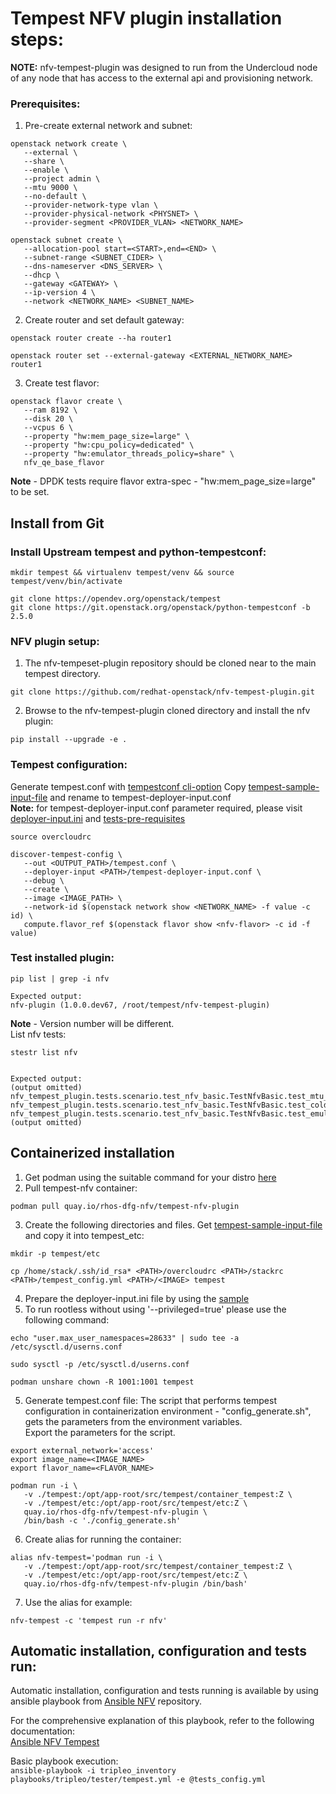 # Tempest NFV plugin installation steps:
 
**NOTE:** nfv-tempest-plugin was designed to run from the Undercloud node of any node that has access to the external api and provisioning network.

### Prerequisites:

1. Pre-create external network and subnet:
```
openstack network create \
   --external \
   --share \
   --enable \
   --project admin \
   --mtu 9000 \
   --no-default \
   --provider-network-type vlan \
   --provider-physical-network <PHYSNET> \
   --provider-segment <PROVIDER_VLAN> <NETWORK_NAME>

openstack subnet create \
   --allocation-pool start=<START>,end=<END> \
   --subnet-range <SUBNET_CIDER> \
   --dns-nameserver <DNS_SERVER> \
   --dhcp \
   --gateway <GATEWAY> \
   --ip-version 4 \
   --network <NETWORK_NAME> <SUBNET_NAME>
```

2. Create router and set default gateway:
```
openstack router create --ha router1

openstack router set --external-gateway <EXTERNAL_NETWORK_NAME> router1
```

3. Create test flavor:
```
openstack flavor create \
   --ram 8192 \
   --disk 20 \
   --vcpus 6 \
   --property "hw:mem_page_size=large" \
   --property "hw:cpu_policy=dedicated" \
   --property "hw:emulator_threads_policy=share" \
   nfv_qe_base_flavor
```

**Note** - DPDK tests require flavor extra-spec - "hw:mem_page_size=large" to be set.


## Install from Git
### Install Upstream tempest and python-tempestconf:
```
mkdir tempest && virtualenv tempest/venv && source tempest/venv/bin/activate

git clone https://opendev.org/openstack/tempest
git clone https://git.openstack.org/openstack/python-tempestconf -b 2.5.0
```


### NFV plugin setup:
1. The nfv-tempeset-plugin repository should be cloned near to the main tempest directory.
```
git clone https://github.com/redhat-openstack/nfv-tempest-plugin.git
```
2. Browse to the nfv-tempest-plugin cloned directory and install the nfv plugin:
```
pip install --upgrade -e .
```


### Tempest configuration:
Generate tempest.conf with [tempestconf cli-option](https://docs.openstack.org/python-tempestconf/latest/cli/cli_options.html)
Copy [tempest-sample-input-file](./tempest-deployer-input.conf.sample) and rename to tempest-deployer-input.conf  
**Note:** for tempest-deployer-input.conf parameter required, please visit  
[deployer-input.ini](./tempest-deployer-input.conf.sample) and [tests-pre-requisites](./tests_prerequisites_config.md)  

```
source overcloudrc

discover-tempest-config \
   --out <OUTPUT_PATH>/tempest.conf \
   --deployer-input <PATH>/tempest-deployer-input.conf \
   --debug \
   --create \
   --image <IMAGE_PATH> \
   --network-id $(openstack network show <NETWORK_NAME> -f value -c id) \
   compute.flavor_ref $(openstack flavor show <nfv-flavor> -c id -f value)
```  


### Test installed plugin:
```
pip list | grep -i nfv

Expected output:  
nfv-plugin (1.0.0.dev67, /root/tempest/nfv-tempest-plugin)
```

**Note** - Version number will be different.  
List nfv tests:
```
stestr list nfv


Expected output:  
(output omitted)
nfv_tempest_plugin.tests.scenario.test_nfv_basic.TestNfvBasic.test_mtu_ping_test
nfv_tempest_plugin.tests.scenario.test_nfv_basic.TestNfvBasic.test_cold_migration
nfv_tempest_plugin.tests.scenario.test_nfv_basic.TestNfvBasic.test_emulatorpin
(output omitted)
```


## Containerized installation
1. Get podman using the suitable command for your distro [here](https://podman.io/getting-started/installation)
2. Pull tempest-nfv container:
```
podman pull quay.io/rhos-dfg-nfv/tempest-nfv-plugin
```
3. Create the following directories and files. Get [tempest-sample-input-file](./tempest-deployer-input.conf.sample) 
and copy it into tempest_etc:
```
mkdir -p tempest/etc

cp /home/stack/.ssh/id_rsa* <PATH>/overcloudrc <PATH>/stackrc <PATH>/tempest_config.yml <PATH>/<IMAGE> tempest
```
4. Prepare the deployer-input.ini file by using the [sample](./tempest-deployer-input.conf.sample)
5. To run rootless without using '--privileged=true' please use the following command:
```
echo "user.max_user_namespaces=28633" | sudo tee -a /etc/sysctl.d/userns.conf

sudo sysctl -p /etc/sysctl.d/userns.conf

podman unshare chown -R 1001:1001 tempest
```
5. Generate tempest.conf file:
The script that performs tempest configuration in containerization environment - "config_generate.sh",  
gets the parameters from the environment variables.  
Export the parameters for the script.
```
export external_network='access'
export image_name=<IMAGE_NAME>
export flavor_name=<FLAVOR_NAME>

podman run -i \
   -v ./tempest:/opt/app-root/src/tempest/container_tempest:Z \
   -v ./tempest/etc:/opt/app-root/src/tempest/etc:Z \
   quay.io/rhos-dfg-nfv/tempest-nfv-plugin \
   /bin/bash -c './config_generate.sh'
```
6. Create alias for running the container:
```
alias nfv-tempest='podman run -i \
   -v ./tempest:/opt/app-root/src/tempest/container_tempest:Z \
   -v ./tempest/etc:/opt/app-root/src/tempest/etc:Z \
   quay.io/rhos-dfg-nfv/tempest-nfv-plugin /bin/bash'
```
7. Use the alias for example:
```
nfv-tempest -c 'tempest run -r nfv'
```


## Automatic installation, configuration and tests run:
Automatic installation, configuration and tests running is available by using ansible playbook from [Ansible NFV](https://github.com/redhat-openstack/ansible-nfv) repository.

For the comprehensive explanation of this playbook, refer to the following documentation:  
[Ansible NFV Tempest](https://github.com/redhat-openstack/ansible-nfv/blob/master/docs/tripleo/tester/tempest.md)

Basic playbook execution:  
`ansible-playbook -i tripleo_inventory playbooks/tripleo/tester/tempest.yml -e @tests_config.yml`
